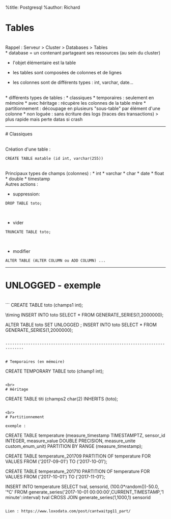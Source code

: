%title: Postgresql
%author: Richard


# Tables


<br>
Rappel :
Serveur > Cluster > Databases > Tables


<br>
* database = un contenant partageant ses ressources (au sein du cluster)

* l'objet élémentaire est la table

* les tables sont composées de colonnes et de lignes

* les colonnes sont de différents types : int, varchar, date...

<br>
* différents types de tables :
		* classiques
		* temporaires : seulement en mémoire
		* avec héritage : récupère les colonnes de la table mère
		* partitionnement : découpage en plusieurs "sous-table" par élément d'une colonne
		* non loguée : sans écriture des logs (traces des transactions) > plus rapide mais perte datas si crash


--------------------------------------------------------------------------------

# Classiques


<br>
Création d'une table : 

```
CREATE TABLE matable (id int, varchar(255))
```

<br>
Principaux types de champs (colonnes) :
		* int
		* varchar
		* char
		* date
		* float
		* double
		* timestamp
		
<br>
Autres actions :

* suppression:

```
DROP TABLE toto;
```

<br>

* vider

```
TRUNCATE TABLE toto;
```

<br>

* modifier

```
ALTER TABLE (ALTER COLUMN ou ADD COLUMN) ...
```

------------------------------------------------------------------------------

# UNLOGGED - exemple


<br>
```
CREATE TABLE toto (champs1 int);

\timing
INSERT INTO toto SELECT * FROM GENERATE_SERIES(1,2000000);

ALTER TABLE toto SET UNLOGGED ;
INSERT INTO toto SELECT * FROM GENERATE_SERIES(1,2000000);
```

------------------------------------------------------------------------------


# Temporaires (en mémoire)

```
CREATE TEMPORARY TABLE toto (champ1 int);
```

<br>
# Héritage

```
CREATE TABLE titi (champs2 char(2) INHERITS (toto);

```

<br>
# Partitionnement

exemple :

```
CREATE TABLE temperature (measure_timestamp TIMESTAMPTZ,
                          sensor_id INTEGER,
                          measure_value DOUBLE PRECISION,
                          measure_unite custom_enum_unit)
                          PARTITION BY RANGE (measure_timestamp);

CREATE TABLE temperature_201709
PARTITION OF temperature
FOR VALUES FROM ('2017-09-01') TO ('2017-10-01');

CREATE TABLE temperature_201710
PARTITION OF temperature
FOR VALUES FROM ('2017-10-01') TO ('2017-11-01');

INSERT INTO temperature SELECT
	tval, sensorid, (100.0*random())-50.0, '°C'
	FROM  generate_series('2017-10-01 00:00:00',CURRENT_TIMESTAMP,'1 minute'::interval) tval
	CROSS JOIN generate_series(1,1000,1) sensorid
```

Lien : https://www.loxodata.com/post/cantwaitpg11_part/
